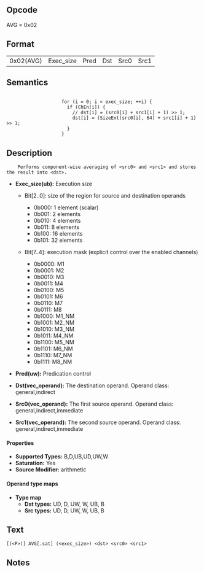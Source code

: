 <!---======================= begin_copyright_notice ============================

Copyright (C) 2020-2022 Intel Corporation

SPDX-License-Identifier: MIT

============================= end_copyright_notice ==========================-->

## Opcode

  AVG = 0x02

## Format

| | | | | | |
| --- | --- | --- | --- | --- | --- |
| 0x02(AVG) | Exec_size | Pred | Dst | Src0 | Src1 |


## Semantics


```

                    for (i = 0; i < exec_size; ++i) {
                      if (ChEn[i]) {
                        // dst[i] = (src0[i] + src1[i] + 1) >> 1;
                        dst[i] = (SizeExt(src0[i], 64) + src1[i] + 1) >> 1;
                      }
                    }
```

## Description





```
    Performs component-wise averaging of <src0> and <src1> and stores the result into <dst>.
```


- **Exec_size(ub):** Execution size

  - Bit[2..0]: size of the region for source and destination operands

    - 0b000:  1 element (scalar)
    - 0b001:  2 elements
    - 0b010:  4 elements
    - 0b011:  8 elements
    - 0b100:  16 elements
    - 0b101:  32 elements
  - Bit[7..4]: execution mask (explicit control over the enabled channels)

    - 0b0000:  M1
    - 0b0001:  M2
    - 0b0010:  M3
    - 0b0011:  M4
    - 0b0100:  M5
    - 0b0101:  M6
    - 0b0110:  M7
    - 0b0111:  M8
    - 0b1000:  M1_NM
    - 0b1001:  M2_NM
    - 0b1010:  M3_NM
    - 0b1011:  M4_NM
    - 0b1100:  M5_NM
    - 0b1101:  M6_NM
    - 0b1110:  M7_NM
    - 0b1111:  M8_NM

- **Pred(uw):** Predication control


- **Dst(vec_operand):** The destination operand. Operand class: general,indirect


- **Src0(vec_operand):** The first source operand. Operand class: general,indirect,immediate


- **Src1(vec_operand):** The second source operand. Operand class: general,indirect,immediate


#### Properties
- **Supported Types:** B,D,UB,UD,UW,W
- **Saturation:** Yes
- **Source Modifier:** arithmetic


#### Operand type maps
- **Type map**
  -  **Dst types:** UD, D, UW, W, UB, B
  -  **Src types:** UD, D, UW, W, UB, B


## Text
```
[(<P>)] AVG[.sat] (<exec_size>) <dst> <src0> <src1>
```

## Notes





